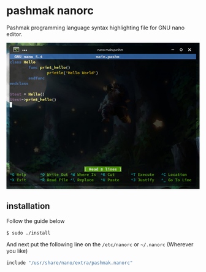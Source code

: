 # pashmak nanorc
Pashmak programming language syntax highlighting file for GNU nano editor.

<a href="https://github.com/sami2020pro/pashmak-nanorc/tree/main/data/preview.png">
	<img
		  src="data/preview.png"
  		  raw=true
  		  alt="Pashmak language support for GNU nano editor preview"
		  style="margin-right: 10px;"
	/>
</a>

## installation
Follow the guide below

```bash
$ sudo ./install
```

And next put the following line on the `/etc/nanorc` or `~/.nanorc` (Wherever you like)

```bash
include "/usr/share/nano/extra/pashmak.nanorc"
```

